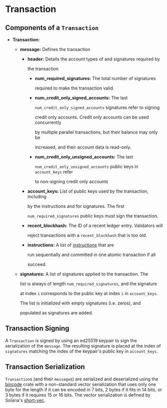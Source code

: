 # Transaction

## Components of a `Transaction`

* **Transaction:**
  * **message:** Defines the transaction
    * **header:** Details the account types of and signatures required by

      the transaction

      * **num\_required\_signatures:** The total number of signatures

        required to make the transaction valid.

      * **num\_credit\_only\_signed\_accounts:** The last

        `num_credit_only_signed_accounts` signatures refer to signing

        credit only accounts. Credit only accounts can be used concurrently

        by multiple parallel transactions, but their balance may only be

        increased, and their account data is read-only.

      * **num\_credit\_only\_unsigned\_accounts:** The last

        `num_credit_only_unsigned_accounts` public keys in `account_keys` refer

        to non-signing credit only accounts

    * **account\_keys:** List of public keys used by the transaction, including

      by the instructions and for signatures. The first

      `num_required_signatures` public keys must sign the transaction.

    * **recent\_blockhash:** The ID of a recent ledger entry. Validators will

      reject transactions with a `recent_blockhash` that is too old.

    * **instructions:** A list of [instructions](https://github.com/solana-labs/solana/tree/aacead62c0eb052068172eba6b53fc85874d6d54/book/src/instruction.md) that are

      run sequentially and committed in one atomic transaction if all

      succeed.
  * **signatures:** A list of signatures applied to the transaction. The

    list is always of length `num_required_signatures`, and the signature

    at index `i` corresponds to the public key at index `i` in `account_keys`.

    The list is initialized with empty signatures \(i.e. zeros\), and

    populated as signatures are added.

## Transaction Signing

A `Transaction` is signed by using an ed25519 keypair to sign the serialization of the `message`. The resulting signature is placed at the index of `signatures` matching the index of the keypair's public key in `account_keys`.

## Transaction Serialization

`Transaction`s \(and their `message`s\) are serialized and deserialized using the [bincode](https://crates.io/crates/bincode) crate with a non-standard vector serialization that uses only one byte for the length if it can be encoded in 7 bits, 2 bytes if it fits in 14 bits, or 3 bytes if it requires 15 or 16 bits. The vector serialization is defined by Solana's [short-vec](https://github.com/solana-labs/solana/blob/master/sdk/src/short_vec.rs).

